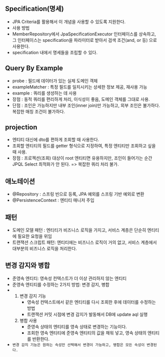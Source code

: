 ## Specification(명세)
- JPA Criteria를 활용해서 이 개념을 사용할 수 있도록 지원한다.
- 사용 방법
- MemberRepository에서 JpaSpecificationExecutor 인터페이스를 상속하고, 그 인터페이스는 specification을 파라미터로
받아서 검색 조건(and, or 등) 으로 사용한다.
- specification 내에서 명세들을 조립할 수 있다.

## Query By Example
- probe : 필드에 데이터가 있는 실제 도메인 객체
- exampleMatcher : 특정 필드를 일치시키는 상세한 정보 제공, 재사용 가능
- example : 쿼리를 생성하는 데 사용
- 장점 : 동적 쿼리를 편리하게 처리, 이식성이 좋음, 도메인 객체를 그대로 사용.
- 단점 : 조인은 가능하지만 내부 조인(inner join)만 가능하고, 외부 조인은 불가하다. 복잡한 매칭 조건이 불가하다.

## projection
- 엔티티 대신에 dto를 편하게 조회할 때 사용한다.
- 조회할 엔티티의 필드를 getter 형식으로 지정하여, 특정 엔티티만 조회하고 싶을 때 사용.
- 장점 : 프로젝션(조회) 대상이 root 엔티티면 유용하지만, 조인이 들어가는 순간 JPQL Select 최적화가 안 된다. => 복잡한 쿼리 처리 불가.

## 애노테이션
- @Repository : 스프링 빈으로 등록, JPA 예외를 스프링 기반 예외로 변환
- @PersistenceContext : 엔티티 매니저 주입

## 패턴
- 도메인 모델 패턴 : 엔티티가 비즈니스 로직을 가지고, 서비스 계층은 단순히 엔티티에 필요한 요청을 위임
- 트랜잭션 스크립트 패턴: 엔티티에는 비즈니스 로직이 거의 없고, 서비스 계층에서 대부분의 비즈니스 로직을 처리한다.

## 변경 감지와 병합
- 준영속 엔티티: 영속성 컨텍스트가 더 이상 관리하지 않는 엔티티
- 준영속 엔티티를 수정하는 2가지 방법: 변경 감지, 병합
- 1. 변경 감지 기능
     - 영속성 컨텍스트에서 같은 엔티티를 다시 조회한 후에 데이터를 수정하는 방법
     - 트랜잭션 커밋 시점에 변경 감지가 발동해서 DB에 update aql 실행
  2. 병합 사용
     - 준영속 상태의 엔티티를 영속 상태로 변경하는 기능이다.
     - 조회한 영속 엔티티에 준영속 엔티티의 값을 채워 넣고, 영속 상태의 엔티티를 반환한다.
- `변경 감지 기능은 원하는 속성만 선택해서 변경이 가능하고, 병합은 모든 속성이 변경된다.`











  
